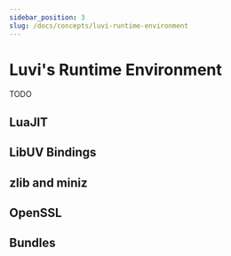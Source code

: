 ```yaml
---
sidebar_position: 3
slug: /docs/concepts/luvi-runtime-environment
---
```


# Luvi's Runtime Environment

TODO

## LuaJIT

## LibUV Bindings

## zlib and miniz

## OpenSSL

## Bundles